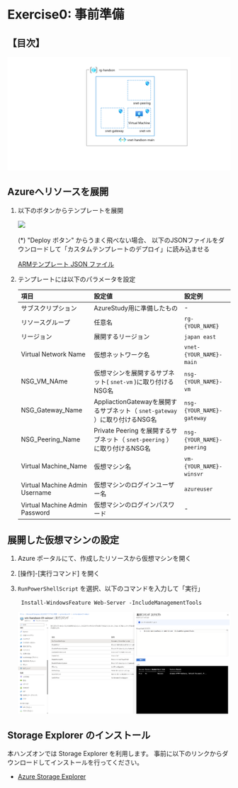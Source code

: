 # Exercise0: 事前準備

## 【目次】

![](images/0000-arm.png)


## Azureへリソースを展開

1. 以下のボタンからテンプレートを展開
 
    <a href="https://portal.azure.com/#create/Microsoft.Template/uri/https%3A%2F%2Fraw.githubusercontent.com%2Fakinaritsugo%2Fhandson-azurestudy-03-iaas%2Fmain%2Finfra%2Farm%2Ftemplate.json" target="_blank"><img src="https://aka.ms/deploytoazurebutton" /></a>

    (*) "Deploy ボタン" からうまく飛べない場合、
    以下のJSONファイルをダウンロードして「カスタムテンプレートのデプロイ」に読み込ませる
    
    [ARMテンプレート JSON ファイル](https://raw.githubusercontent.com/akinaritsugo/handson-azurestudy-03-iaas/main/infra/arm/template.json)

1. テンプレートには以下のパラメータを設定

    |項目|設定値|設定例|
    |---|---|---|
    |サブスクリプション| AzureStudy用に準備したもの | - |
    |リソースグループ| 任意名 | `rg-{YOUR_NAME}` |
    |リージョン| 展開するリージョン | `japan east` |
    |Virtual Network Name| 仮想ネットワーク名 | `vnet-{YOUR_NAME}-main` |
    |NSG_VM_NAme| 仮想マシンを展開するサブネット( `snet-vm` )に取り付けるNSG名 | `nsg-{YOUR_NAME}-vm` |
    |NSG_Gateway_Name| AppliactionGatewayを展開するサブネット（ `snet-gateway` ）に取り付けるNSG名 | `nsg-{YOUR_NAME}-gateway` |
    |NSG_Peering_Name| Private Peering を展開するサブネット（ `snet-peering` ）に取り付けるNSG名 | `nsg-{YOUR_NAME}-peering` |
    |Virtual Machine_Name| 仮想マシン名 | `vm-{YOUR_NAME}-winsvr` |
    |Virtual Machine Admin Username| 仮想マシンのログインユーザー名 | `azureuser` |
    |Virtual Machine Admin Password| 仮想マシンのログインパスワード| - |

## 展開した仮想マシンの設定

1. Azure ポータルにて、作成したリソースから仮想マシンを開く

1. [操作]-[実行コマンド] を開く

1. `RunPowerShellScript` を選択、以下のコマンドを入力して「実行」

        Install-WindowsFeature Web-Server -IncludeManagementTools

    ![](images/0101-arm.png)


## Storage Explorer のインストール

本ハンズオンでは Storage Explorer を利用します。
事前に以下のリンクからダウンロードしてインストールを行ってください。

* [Azure Storage Explorer](https://azure.microsoft.com/ja-jp/products/storage/storage-explorer/#overview)


